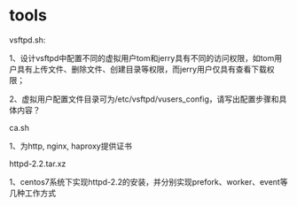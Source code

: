 # tools

vsftpd.sh:

1、设计vsftpd中配置不同的虚拟用户tom和jerry具有不同的访问权限，如tom用户具有上传文件、删除文件、创建目录等权限，而jerry用户仅具有查看下载权限；

2、虚拟用户配置文件目录可为/etc/vsftpd/vusers_config，请写出配置步骤和具体内容？

ca.sh

1、为http, nginx, haproxy提供证书


httpd-2.2.tar.xz

1、centos7系统下实现httpd-2.2的安装，并分别实现prefork、worker、event等几种工作方式
